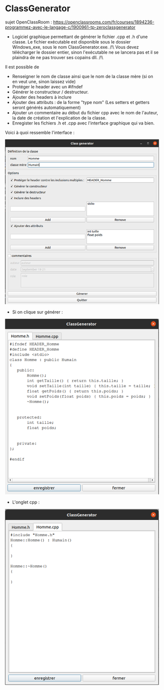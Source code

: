 # ClassGenerator
sujet OpenClassRoom :  https://openclassrooms.com/fr/courses/1894236-programmez-avec-le-langage-c/1900961-tp-zeroclassgenerator

- Logiciel graphique permettant de générer le fichier .cpp et .h d'une classe.
Le fichier exécutable est disponible sous le dossier Windows_exe, sous le nom ClassGenerator.exe.
/!\ Vous devez télécharger le dossier entier, sinon l'exécutable ne se lancera pas et il se plaindra de ne pas trouver ses copains dll. /!\

Il est possible de 

- Renseigner le nom de classe ainsi que le nom de la classe mère (si on en veut une, sinon laissez vide)
- Protéger le header avec un #ifndef
- Générer le constructeur / destructeur.
- Ajouter des headers à inclure
- Ajouter des attributs : de la forme "type nom" (Les setters et getters seront générés automatiquement)
- Ajouter un commentaire au début du fichier cpp avec le nom de l'auteur, la date de création et l'explication de la classe.
- Enregister les fichiers .h et .cpp avec l'interface graphique qui va bien.

Voici à quoi ressemble l'interface :

![alt text](https://github.com/Clement-Devevey/ClassGenerator/blob/master/images/ClassGeneratorUn.png?raw=true)

- Si on clique sur générer :

![alt text](https://github.com/Clement-Devevey/ClassGenerator/blob/master/images/fichierH.png?raw=true)


- L'onglet cpp :

![alt text](https://github.com/Clement-Devevey/ClassGenerator/blob/master/images/cpp.png?raw=true)
